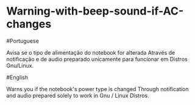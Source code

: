 # Warning-with-beep-sound-if-AC-changes

#Portuguese

Avisa se o tipo de alimentação do notebook for alterada Através de notificação e de audio
preparado unicamente para funcionar em Distros  Gnu/Linux.

#English

Warns you if the notebook's power type is changed Through notification and audio
prepared solely to work in Gnu / Linux Distros.
